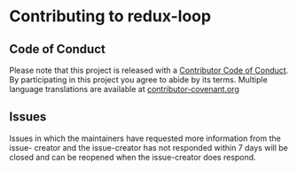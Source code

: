 # Contributing to redux-loop

## Code of Conduct

Please note that this project is released with a [Contributor Code of
Conduct](CODE_OF_CONDUCT.md). By participating in this project you agree to
abide by its terms. Multiple language translations are available at
[contributor-covenant.org](http://contributor-covenant.org/version/1/3/0/i18n/)


## Issues

Issues in which the maintainers have requested more information from the issue-
creator and the issue-creator has not responded within 7 days will be closed and
can be reopened when the issue-creator does respond.
